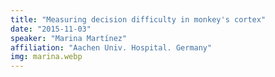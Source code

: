 ```yaml
---
title: "Measuring decision difficulty in monkey's cortex"
date: "2015-11-03"
speaker: "Marina Martínez"
affiliation: "Aachen Univ. Hospital. Germany"
img: marina.webp
---
```

